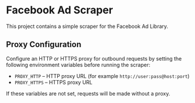 # Facebook Ad Scraper

This project contains a simple scraper for the Facebook Ad Library.

## Proxy Configuration

Configure an HTTP or HTTPS proxy for outbound requests by setting the following
environment variables before running the scraper:

- `PROXY_HTTP` – HTTP proxy URL (for example `http://user:pass@host:port`)
- `PROXY_HTTPS` – HTTPS proxy URL

If these variables are not set, requests will be made without a proxy.
